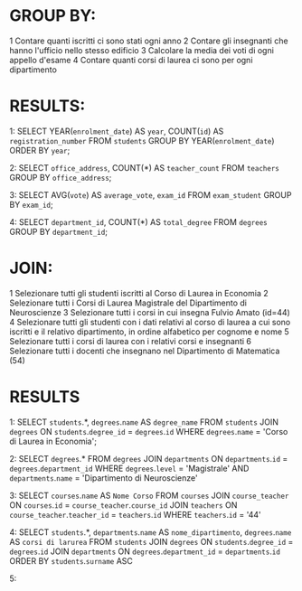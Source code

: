 # GROUP BY:
1  Contare quanti iscritti ci sono stati ogni anno
2  Contare gli insegnanti che hanno l'ufficio nello stesso edificio
3  Calcolare la media dei voti di ogni appello d'esame
4  Contare quanti corsi di laurea ci sono per ogni dipartimento

# RESULTS:
1:
SELECT YEAR(`enrolment_date`) AS `year`, COUNT(`id`) AS `registration_number`
FROM `students`
GROUP BY YEAR(`enrolment_date`)
ORDER BY `year`;

2:
SELECT `office_address`, COUNT(*) AS `teacher_count`
FROM `teachers`
GROUP BY `office_address`;

3:
SELECT AVG(`vote`) AS `average_vote`, `exam_id`
FROM `exam_student`
GROUP BY `exam_id`;

4:
SELECT `department_id`, COUNT(*) AS `total_degree`
FROM `degrees`
GROUP BY `department_id`;





# JOIN:
1  Selezionare tutti gli studenti iscritti al Corso di Laurea in Economia
2  Selezionare tutti i Corsi di Laurea Magistrale del Dipartimento di Neuroscienze
3  Selezionare tutti i corsi in cui insegna Fulvio Amato (id=44)
4  Selezionare tutti gli studenti con i dati relativi al corso di laurea a cui sono iscritti e il relativo dipartimento, in ordine alfabetico per cognome e nome
5  Selezionare tutti i corsi di laurea con i relativi corsi e insegnanti
6  Selezionare tutti i docenti che insegnano nel Dipartimento di Matematica (54)

# RESULTS
1:
SELECT `students`.*,
`degrees`.`name` AS `degree_name`
FROM `students`
JOIN `degrees`
ON `students`.`degree_id` = `degrees`.`id`
WHERE `degrees`.`name` = 'Corso di Laurea in Economia';

2:
SELECT `degrees`.*
FROM `degrees`
JOIN `departments` ON `departments`.`id` = `degrees`.`department_id`
WHERE `degrees`.`level` = 'Magistrale'
AND `departments`.`name` = 'Dipartimento di Neuroscienze'

3:
SELECT `courses`.`name` AS `Nome Corso`
FROM `courses`
JOIN `course_teacher` ON `courses`.`id` = `course_teacher`.`course_id`
JOIN `teachers` ON `course_teacher`.`teacher_id` = `teachers`.`id`
WHERE `teachers`.`id` = '44'

4:
SELECT `students`.*, `departments`.`name` AS `nome_dipartimento`, `degrees`.`name` AS `corsi di larurea`
FROM `students`
JOIN `degrees` ON `students`.`degree_id` = `degrees`.`id` 
JOIN `departments` ON `degrees`.`department_id` = `departments`.`id`
ORDER BY `students`.`surname` ASC

5:














